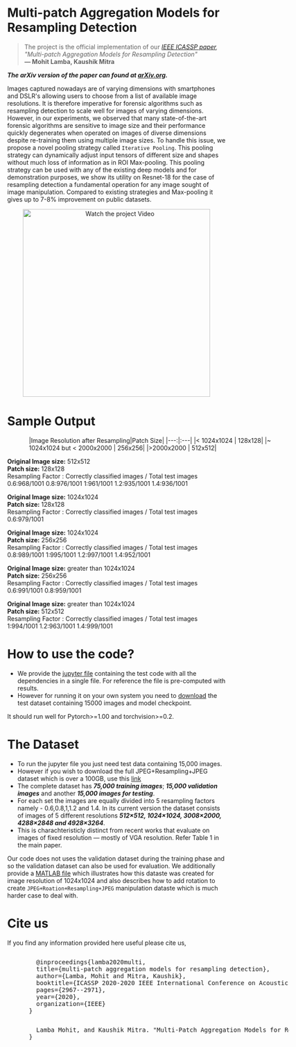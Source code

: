 # Multi-patch Aggregation Models for Resampling Detection

> The project is the official implementation of our *[IEEE ICASSP paper](https://ieeexplore.ieee.org/abstract/document/9053005), "Multi-patch Aggregation Models for Resampling Detection"*<br>  **&mdash; Mohit Lamba, Kaushik Mitra**

***The arXiv version of the paper can found at [arXiv.org](https://arxiv.org/abs/2003.01364).***

Images captured nowadays are of varying dimensions with smartphones and DSLR's allowing users to choose from a list of available image resolutions. It is therefore imperative for forensic algorithms such as resampling detection to scale well for images of varying dimensions. However, in our experiments, we observed that many state-of-the-art forensic algorithms are sensitive to image size and their performance quickly degenerates when operated on images of diverse dimensions despite re-training them using multiple image sizes. To handle this issue, we propose a novel pooling strategy called `Iterative Pooling`. This pooling strategy can dynamically adjust input tensors of different size and shapes without much loss of information as in ROI Max-pooling. This pooling strategy can be used with any of the existing deep models and for demonstration purposes, we show its utility on Resnet-18 for the case of resampling detection a fundamental operation for any image sought of image manipulation. Compared to existing strategies and Max-pooling it gives up to 7-8% improvement on public datasets.

<p align="center">
  <a href="https://www.youtube.com/watch?v=Ol3VFph2F4Y&feature=youtu.be">
  <img src="https://raw.githubusercontent.com/MohitLamba94/Iterative-Pooling/master/pics/icasspVideoPic.png" alt="Watch the project Video" height="432">
  </a>
</p>



# Sample Output

<div style="width:600px;overflow:auto;padding-left:50px;">
|Image Resolution after Resampling|Patch Size|
|---:|:---|
|< 1024x1024 | 128x128|
|~ 1024x1024 but < 2000x2000 | 256x256|
|>2000x2000 | 512x512|
</div>

**Original Image size:** 512x512 <br/>
**Patch size:** 128x128 <br/>
Resampling Factor : Correctly classified images / Total test images <br/>
 0.6:968/1001 0.8:976/1001 1:961/1001 1.2:935/1001 1.4:936/1001
 
**Original Image size:** 1024x1024 <br/>
**Patch size:** 128x128 <br/>
Resampling Factor : Correctly classified images / Total test images <br/>
0.6:979/1001

**Original Image size:** 1024x1024 <br/>
**Patch size:** 256x256 <br/>
Resampling Factor : Correctly classified images / Total test images <br/>
0.8:989/1001 1:995/1001 1.2:997/1001 1.4:952/1001

**Original Image size:** greater than 1024x1024 <br/>
**Patch size:** 256x256 <br/>
Resampling Factor : Correctly classified images / Total test images <br/>
0.6:991/1001 0.8:959/1001

**Original Image size:** greater than 1024x1024 <br/>
**Patch size:** 512x512 <br/>
Resampling Factor : Correctly classified images / Total test images <br/>
1:994/1001 1.2:963/1001 1.4:999/1001

# How to use the code?
- We provide the [jupyter file](https://github.com/MohitLamba94/Iterative-Pooling/blob/master/Iterative_Pooling_Network.ipynb) containing the test code with all the dependencies in a single file. For reference the file is pre-computed with results. 
- However for running it on your own system you need to [download](https://drive.google.com/drive/folders/1orHUf8YHZpjvGj4SwPJL6P108BVhIYQa?usp=sharing) the test dataset containing 15000 images and model checkpoint.

It should run well for Pytorch>=1.00 and torchvision>=0.2.

# The Dataset
- To run the jupyter file you just need test data containing 15,000 images. 
- However if you wish to download the full JPEG+Resampling+JPEG dataset which is over a 100GB, use this [link](https://drive.google.com/drive/folders/1lB2zWreQJPyXF2Iy8xvdfuZQoa-OTWqd?usp=sharing)
- The complete dataset has ***75,000 training images***; ***15,000 validation images*** and another ***15,000 images for testing***. 
- For each set the images are equally divided into 5 resampling factors namely - 0.6,0.8,1,1.2 and 1.4. In its current version the dataset consists of images of 5 different resolutions ***512×512, 1024×1024, 3008×2000, 4288×2848 and 4928×3264***.
- This is charachteristicly distinct from recent works that evaluate on images of fixed resolution &mdash; mostly of VGA resolution. Refer Table 1 in the main paper.


Our code does not uses the validation dataset during the training phase and so the validation dataset can also be used for evaluation.
We additionally provide a [MATLAB file](https://github.com/MohitLamba94/Iterative-Pooling/blob/master/make_dataset.m) which illustrates how this dataste was created for image resolution of 1024x1024 and also describes how to add rotation to create `JPEG+Roation+Resampling+JPEG` manipulation dataste which is much harder case to deal with. 


# Cite us
If you find any information provided here useful please cite us,

<div style="width:600px;overflow:auto;padding-left:50px;">
<pre>
  @inproceedings{lamba2020multi,
  title={multi-patch aggregation models for resampling detection},
  author={Lamba, Mohit and Mitra, Kaushik},
  booktitle={ICASSP 2020-2020 IEEE International Conference on Acoustics, Speech and Signal Processing (ICASSP)},
  pages={2967--2971},
  year={2020},
  organization={IEEE}
}
</pre>
</div>

<div style="width:600px;overflow:auto;padding-left:50px;">
<pre>
  Lamba Mohit, and Kaushik Mitra. "Multi-Patch Aggregation Models for Resampling Detection." ICASSP 2020-2020 IEEE International Conference on Acoustics, Speech and Signal Processing (ICASSP). IEEE, 2020.
}
</pre>
</div>
